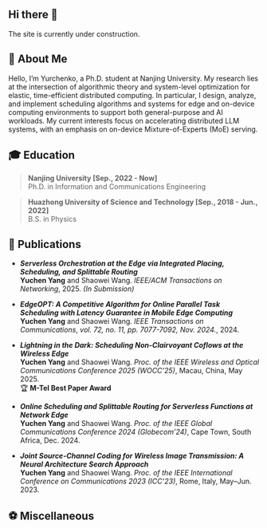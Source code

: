 ## Hi there 👋

The site is currently under construction.

## 🦖 About Me

Hello, I’m Yurchenko, a Ph.D. student at Nanjing University. 
My research lies at the intersection of algorithmic theory and system-level optimization for elastic, time-efficient distributed computing. 
In particular, I design, analyze, and implement scheduling algorithms and systems for edge and on-device computing environments to support both general-purpose and AI workloads. 
My current interests focus on accelerating distributed LLM systems, with an emphasis on on-device Mixture-of-Experts (MoE) serving.


## 🎓 Education

> **Nanjing University   [Sep., 2022 - Now]**  
  Ph.D. in Information and Communications Engineering  

> **Huazhong University of Science and Technology   [Sep., 2018 - Jun., 2022]**  
  B.S. in Physics  


## 📜 Publications  

- **_Serverless Orchestration at the Edge via Integrated Placing, Scheduling, and Splittable Routing_**  
  **Yuchen Yang** and Shaowei Wang. *IEEE/ACM Transactions on Networking*, 2025. *(In Submission)*

- **_EdgeOPT: A Competitive Algorithm for Online Parallel Task Scheduling with Latency Guarantee in Mobile Edge Computing_**  
  **Yuchen Yang** and Shaowei Wang. *IEEE Transactions on Communications*, *vol. 72, no. 11, pp. 7077-7092, Nov. 2024.*, 2024.

- **_Lightning in the Dark: Scheduling Non-Clairvoyant Coflows at the Wireless Edge_**  
  **Yuchen Yang** and Shaowei Wang. *Proc. of the IEEE Wireless and Optical Communications Conference 2025 (WOCC’25)*, Macau, China, May 2025.  
  🏆 **M-Tel Best Paper Award**

- **_Online Scheduling and Splittable Routing for Serverless Functions at Network Edge_**  
  **Yuchen Yang** and Shaowei Wang. *Proc. of the IEEE Global Communications Conference 2024 (Globecom’24)*, Cape Town, South Africa, Dec. 2024.

- **_Joint Source-Channel Coding for Wireless Image Transmission: A Neural Architecture Search Approach_**  
  **Yuchen Yang** and Shaowei Wang. *Proc. of the IEEE International Conference on Communications 2023 (ICC'23)*, Rome, Italy, May–Jun. 2023.


## ⚽ Miscellaneous






<!--
**npnothard/npnothard** is a ✨ _special_ ✨ repository because its `README.md` (this file) appears on your GitHub profile.

Here are some ideas to get you started:

- 🔭 I’m currently working on ...
- 🌱 I’m currently learning ...
- 👯 I’m looking to collaborate on ...
- 🤔 I’m looking for help with ...
- 💬 Ask me about ...
- 📫 How to reach me: ...
- 😄 Pronouns: ...
- ⚡ Fun fact: ...
-->
